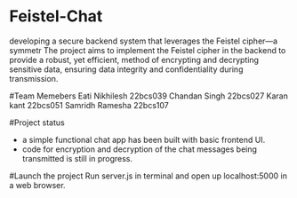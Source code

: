 # Feistel-Chat
developing a secure backend system that leverages the Feistel cipher—a symmetr The project aims to implement the Feistel cipher in the backend to provide a robust, yet efficient, method of encrypting and decrypting sensitive data, ensuring data integrity and confidentiality during transmission.


#Team Memebers
Eati Nikhilesh 22bcs039
Chandan Singh 22bcs027
Karan kant 22bcs051
Samridh Ramesha 22bcs107

#Project status
- a simple functional chat app has been built with basic frontend UI.
- code for encryption and decryption of the chat messages being transmitted is still in progress.

#Launch the project
Run server.js in terminal and open up localhost:5000 in a web browser.

